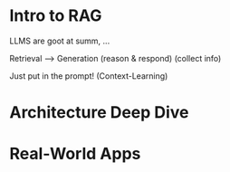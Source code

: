 # Intro to RAG

LLMS are goot at summ, ...

Retrieval --> Generation (reason & respond) 
(collect info)

Just put in the prompt! (Context-Learning)

# Architecture Deep Dive




# Real-World Apps